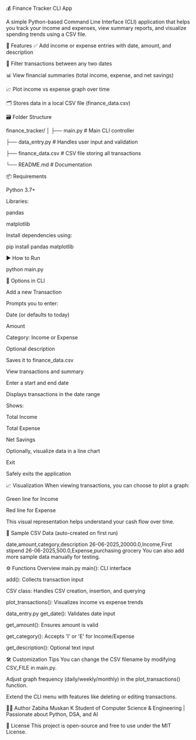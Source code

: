 💰 Finance Tracker CLI App

A simple Python-based Command Line Interface (CLI) application that helps you track your income and expenses, view summary reports, and visualize spending trends using a CSV file.

📌 Features
✅ Add income or expense entries with date, amount, and description

📅 Filter transactions between any two dates

📊 View financial summaries (total income, expense, and net savings)

📈 Plot income vs expense graph over time

🗂️ Stores data in a local CSV file (finance_data.csv)

🗃️ Folder Structure

finance_tracker/
│
├── main.py               # Main CLI controller

├── data_entry.py         # Handles user input and validation

├── finance_data.csv      # CSV file storing all transactions

└── README.md             # Documentation

📦 Requirements

Python 3.7+

Libraries:

pandas

matplotlib

Install dependencies using:


pip install pandas matplotlib

▶️ How to Run

python main.py

📂 Options in CLI

Add a new Transaction

Prompts you to enter:

Date (or defaults to today)

Amount

Category: Income or Expense

Optional description

Saves it to finance_data.csv

View transactions and summary

Enter a start and end date

Displays transactions in the date range

Shows:

Total Income

Total Expense

Net Savings

Optionally, visualize data in a line chart

Exit

Safely exits the application

📈 Visualization
When viewing transactions, you can choose to plot a graph:

Green line for Income

Red line for Expense

This visual representation helps understand your cash flow over time.

📄 Sample CSV Data (auto-created on first run)

date,amount,category,description
26-06-2025,20000.0,Income,First stipend
26-06-2025,500.0,Expense,purchasing grocery
You can also add more sample data manually for testing.

⚙️ Functions Overview
main.py
main(): CLI interface

add(): Collects transaction input

CSV class: Handles CSV creation, insertion, and querying

plot_transactions(): Visualizes income vs expense trends

data_entry.py
get_date(): Validates date input

get_amount(): Ensures amount is valid

get_category(): Accepts 'I' or 'E' for Income/Expense

get_description(): Optional text input

🛠️ Customization Tips
You can change the CSV filename by modifying CSV_FILE in main.py.

Adjust graph frequency (daily/weekly/monthly) in the plot_transactions() function.

Extend the CLI menu with features like deleting or editing transactions.

👨‍💻 Author
Zabiha Muskan K
Student of Computer Science & Engineering | Passionate about Python, DSA, and AI

📝 License
This project is open-source and free to use under the MIT License.


